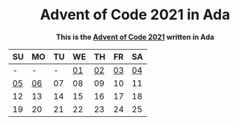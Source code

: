 <div align="center">

<h1>Advent of Code 2021 in Ada</h1>

<p>
<strong>This is the <a href="https://adventofcode.com/2021" target="_blank" rel="noreferrer">Advent of Code 2021</a> written in Ada</strong>
</p>

|SU|MO|TU|WE|TH|FR|SA|
|--|--|--|--|--|--|--|
|-|-|-|[01](./01)|[02](./02)|[03](./03)|[04](./04)|
|[05](./05)|[06](./06)|07|08|09|10|11|
|12|13|14|15|16|17|18|
|19|20|21|22|23|24|25|

</div>